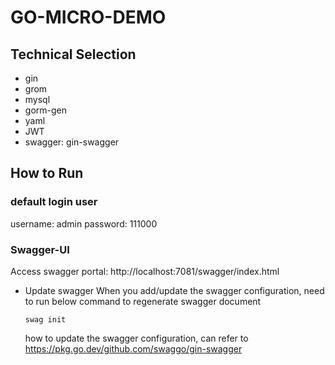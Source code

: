 # GO-MICRO-DEMO

## Technical Selection
* gin
* grom
* mysql
* gorm-gen
* yaml
* JWT
* swagger: gin-swagger


## How to Run
 ### default login user
 username: admin
 password: 111000

 ### Swagger-UI
Access swagger portal: http://localhost:7081/swagger/index.html
* Update swagger
  When you add/update the swagger configuration, need to run below command to regenerate swagger document 
  ```
  swag init
  ```
  how to update the swagger configuration, can refer to https://pkg.go.dev/github.com/swaggo/gin-swagger
